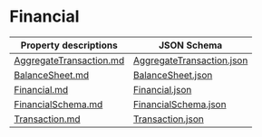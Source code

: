 # Financial

Property descriptions | JSON Schema
------------ | -------------
[AggregateTransaction.md](AggregateTransaction.md)|[AggregateTransaction.json](AggregateTransaction.json)
[BalanceSheet.md](BalanceSheet.md)|[BalanceSheet.json](BalanceSheet.json)
[Financial.md](Financial.md)|[Financial.json](Financial.json)
[FinancialSchema.md](FinancialSchema.md)|[FinancialSchema.json](FinancialSchema.json)
[Transaction.md](Transaction.md)|[Transaction.json](Transaction.json)


